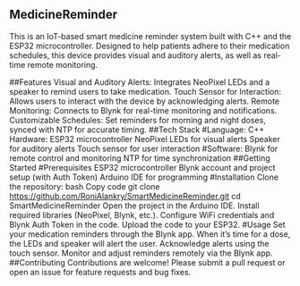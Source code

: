 ## MedicineReminder
This is an IoT-based smart medicine reminder system built with C++ and the ESP32 microcontroller. Designed to help patients adhere to their medication schedules, this device provides visual and auditory alerts, as well as real-time remote monitoring.

##Features
Visual and Auditory Alerts: Integrates NeoPixel LEDs and a speaker to remind users to take medication.
Touch Sensor for Interaction: Allows users to interact with the device by acknowledging alerts.
Remote Monitoring: Connects to Blynk for real-time monitoring and notifications.
Customizable Schedules: Set reminders for morning and night doses, synced with NTP for accurate timing.
##Tech Stack
#Language: C++
Hardware:
ESP32 microcontroller
NeoPixel LEDs for visual alerts
Speaker for auditory alerts
Touch sensor for user interaction
#Software:
Blynk for remote control and monitoring
NTP for time synchronization
##Getting Started
#Prerequisites
ESP32 microcontroller
Blynk account and project setup (with Auth Token)
Arduino IDE for programming
#Installation
Clone the repository:
bash
Copy code
git clone https://github.com/RoniAlankry/SmartMedicineReminder.git
cd SmartMedicineReminder
Open the project in the Arduino IDE.
Install required libraries (NeoPixel, Blynk, etc.).
Configure WiFi credentials and Blynk Auth Token in the code.
Upload the code to your ESP32.
#Usage
Set your medication reminders through the Blynk app.
When it’s time for a dose, the LEDs and speaker will alert the user.
Acknowledge alerts using the touch sensor.
Monitor and adjust reminders remotely via the Blynk app.
##Contributing
Contributions are welcome! Please submit a pull request or open an issue for feature requests and bug fixes.
